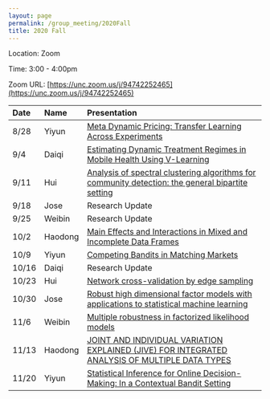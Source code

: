 ```yaml
---
layout: page
permalink: /group_meeting/2020Fall
title: 2020 Fall
---
```


Location: Zoom

Time: 3:00 - 4:00pm

Zoom URL: [https://unc.zoom.us/j/94742252465](https://unc.zoom.us/j/94742252465) 

| Date    | Name       | Presentation |
| :----   | :----------------------|:------------ |
|  8/28   |	Yiyun  | [Meta Dynamic Pricing: Transfer Learning Across Experiments](https://hamsabastani.github.io/metapricing.pdf)	  |
|  9/4	  |	 Daiqi    | [Estimating Dynamic Treatment Regimes in Mobile Health Using V-Learning](https://www.tandfonline.com/doi/pdf/10.1080/01621459.2018.1537919?needAccess=true)  |
|  9/11   |	Hui   | [Analysis of spectral clustering algorithms for community detection: the general bipartite setting](https://jmlr.csail.mit.edu/papers/volume20/18-170/18-170.pdf)  |
|  9/18   |   Jose   |  Research Update |
|  9/25    |  Weibin | Research Update |
|  10/2   | Haodong   | [Main Effects and Interactions in Mixed and Incomplete Data Frames](https://www.tandfonline.com/doi/pdf/10.1080/01621459.2019.1623041?needAccess=true) | 
|  10/9   |	Yiyun | [Competing Bandits in Matching Markets](http://proceedings.mlr.press/v108/liu20c/liu20c.pdf) |
|  10/16   |	Daiqi |  Research Update |
|  10/23  |	Hui   | [Network cross-validation by edge sampling](https://arxiv.org/pdf/1612.04717.pdf) | 
|  10/30 |	Jose | [Robust high dimensional factor models with applications to statistical machine learning](https://arxiv.org/pdf/1808.03889.pdf)	|
|  11/6  |	Weibin   | [Multiple robustness in factorized likelihood models](https://watermark.silverchair.com/asx027.pdf?token=AQECAHi208BE49Ooan9kkhW_Ercy7Dm3ZL_9Cf3qfKAc485ysgAAAtIwggLOBgkqhkiG9w0BBwagggK_MIICuwIBADCCArQGCSqGSIb3DQEHATAeBglghkgBZQMEAS4wEQQMibveHXZiBmcNIFrJAgEQgIIChWpAOkjY6U-clXvE_LBhw1a9JUqm3FYs4EdVzGwegyHTeE9DgHPYJe8x2RY83eQe_rHAWVPc5HRRmb5T5u2sDODMsfh4ALv0PNJbeZjLebqL37C_vB2fKwsJA5R0T_kxda4y2ZVWN8_wSKT1kqLNllUJiGcmR6EkkAPOs1XjIkdx-cHKZ1eDEzxmPY-cL5y6xb88Gq5L-YGyU0FaAUEUNn5LVWBcPVOvTrO2l4PnjcBtyEB1-1Uhrj_6-gtKxNOq4jCJuA7vDAwaXBa7vMzF_TkajTxGf6IhNcG-nk8bWOUxiphIZsoM-BQtQ5D2WthmgiCEj5mBcuqt-gDhImObGqEjTT36zORj0_qkFUF4HLCHHakWurvFhCfcNX0sDUb8gEO11g84Rr-1_O1qi4_fFoV5aw8vaDd2ib-aIiw9nW7qMtupuxCvmV0PZ7TKfOlD6FUHT4Hma4_Ji5Xg-9kZyEoyQfSz2304DZgT2DiEk19yb6419eV4WWD7yho6m6g7I6mbX2G7CQoYhPeZXqE9TPKule3ygmF1WM1fRo5FmNxt3ZmoMWNDiYgKKPYforu-5b-3pem05ghURG9fBMoSsIaVET1icCIiFSCvfPLPbNDgHYKPPm9ICoDzFL6OLLKnvOPmYLDqLC_FQBzJgQFrjJcBZkkVfRzxULSw6s50k-rm2mJCUsZX5oudZTmwRj9HEJxnfqxUO9Bg5T3_5kNQPiMFXnl8aQ6BTOT7eW4t1jsR2zgFDTXCxTtpV-RoZ4ldv62tgm_SoCmXT4zg1CCk2kr3EnCeQd3tuX8cWGYnacaPwyAftuxDLSSV3f_A3hcPCV1_0n9sIT35rG4fwkqxqm2xNiSvXg) |
|  11/13  |	Haodong    | [JOINT AND INDIVIDUAL VARIATION EXPLAINED (JIVE) FOR INTEGRATED ANALYSIS OF MULTIPLE DATA TYPES](https://projecteuclid.org/download/pdfview_1/euclid.aoas/1365527209) | 
|  11/20  |	Yiyun     | [Statistical Inference for Online Decision-Making: In a Contextual Bandit Setting](https://www.tandfonline.com/doi/full/10.1080/01621459.2020.1770098) |